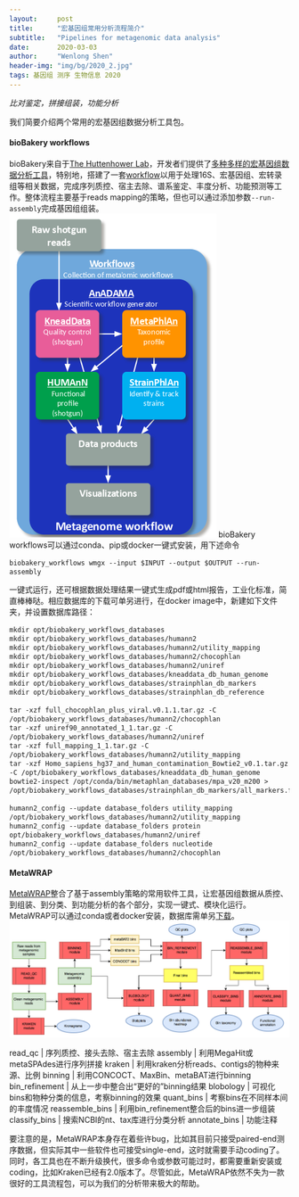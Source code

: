 ```yaml
---
layout:     post
title:      "宏基因组常用分析流程简介"
subtitle:   "Pipelines for metagenomic data analysis"
date:       2020-03-03
author:     "Wenlong Shen"
header-img: "img/bg/2020_2.jpg"
tags: 基因组 测序 生物信息 2020
---
```


*比对鉴定，拼接组装，功能分析*

我们简要介绍两个常用的宏基因组数据分析工具包。

#### bioBakery workflows

bioBakery来自于<a href="http://huttenhower.sph.harvard.edu/" target="_blank">The Huttenhower Lab</a>，开发者们提供了<a href="https://bitbucket.org/biobakery/biobakery/wiki/Home" target="_blank">多种多样的宏基因组数据分析工具</a>，特别地，搭建了一套<a href="http://huttenhower.sph.harvard.edu/biobakery_workflows" target="_blank">workflow</a>以用于处理16S、宏基因组、宏转录组等相关数据，完成序列质控、宿主去除、谱系鉴定、丰度分析、功能预测等工作。整体流程主要基于reads mapping的策略，但也可以通过添加参数`--run-assembly`完成基因组组装。
![biobakery](/img/post/2020_03_03_biobakery.png)
bioBakery workflows可以通过conda、pip或docker一键式安装，用下述命令

```shell
biobakery_workflows wmgx --input $INPUT --output $OUTPUT --run-assembly
```

一键式运行，还可根据数据处理结果一键式生成pdf或html报告，工业化标准，简直棒棒哒。相应数据库的下载可单另进行，在docker image中，新建如下文件夹，并设置数据库路径：

```shell
mkdir opt/biobakery_workflows_databases
mkdir opt/biobakery_workflows_databases/humann2
mkdir opt/biobakery_workflows_databases/humann2/utility_mapping
mkdir opt/biobakery_workflows_databases/humann2/chocophlan
mkdir opt/biobakery_workflows_databases/humann2/uniref
mkdir opt/biobakery_workflows_databases/kneaddata_db_human_genome
mkdir opt/biobakery_workflows_databases/strainphlan_db_markers
mkdir opt/biobakery_workflows_databases/strainphlan_db_reference

tar -xzf full_chocophlan_plus_viral.v0.1.1.tar.gz -C /opt/biobakery_workflows_databases/humann2/chocophlan
tar -xzf uniref90_annotated_1_1.tar.gz -C /opt/biobakery_workflows_databases/humann2/uniref
tar -xzf full_mapping_1_1.tar.gz -C /opt/biobakery_workflows_databases/humann2/utility_mapping
tar -xzf Homo_sapiens_hg37_and_human_contamination_Bowtie2_v0.1.tar.gz -C /opt/biobakery_workflows_databases/kneaddata_db_human_genome
bowtie2-inspect /opt/conda/bin/metaphlan_databases/mpa_v20_m200 > /opt/biobakery_workflows_databases/strainphlan_db_markers/all_markers.fasta

humann2_config --update database_folders utility_mapping /opt/biobakery_workflows_databases/humann2/utility_mapping
humann2_config --update database_folders protein opt/biobakery_workflows_databases/humann2/uniref
humann2_config --update database_folders nucleotide /opt/biobakery_workflows_databases/humann2/chocophlan
```

#### MetaWRAP

<a href="https://github.com/bxlab/metaWRAP" target="_blank">MetaWRAP</a>整合了基于assembly策略的常用软件工具，让宏基因组数据从质控、到组装、到分类、到功能分析的各个部分，实现一键式、模块化运行。MetaWRAP可以通过conda或者docker安装，数据库需单另<a href="https://github.com/bxlab/metaWRAP/blob/master/installation/database_installation.md" target="_blank">下载</a>。
![metawrap](/img/post/2020_03_03_metawrap.png)

read_qc | 序列质控、接头去除、宿主去除
assembly | 利用MegaHit或metaSPAdes进行序列拼接
kraken | 利用kraken分析reads、contigs的物种来源、比例
binning | 利用CONCOCT、MaxBin、metaBAT进行binning
bin_refinement | 从上一步中整合出“更好的”binning结果
blobology | 可视化bins和物种分类的信息，考察binning的效果
quant_bins | 考察bins在不同样本间的丰度情况
reassemble_bins | 利用bin_refinement整合后的bins进一步组装
classify_bins | 搜索NCBI的nt、tax库进行分类分析
annotate_bins | 功能注释

要注意的是，MetaWRAP本身存在着些许bug，比如其目前只接受paired-end测序数据，但实际其中一些软件也可接受single-end，这时就需要手动coding了。同时，各工具也在不断升级换代，很多命令或参数可能过时，都需要重新安装或coding，比如Kraken已经有2.0版本了。尽管如此，MetaWRAP依然不失为一款很好的工具流程包，可以为我们的分析带来极大的帮助。
